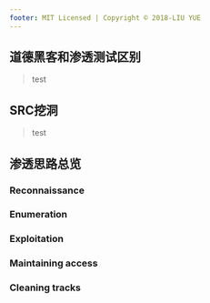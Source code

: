 ```yaml
---
footer: MIT Licensed | Copyright © 2018-LIU YUE
---
```


## 道德黑客和渗透测试区别

> test

## SRC挖洞

> test

## 渗透思路总览

### Reconnaissance 

### Enumeration 

### Exploitation 

### Maintaining access 

### Cleaning tracks

